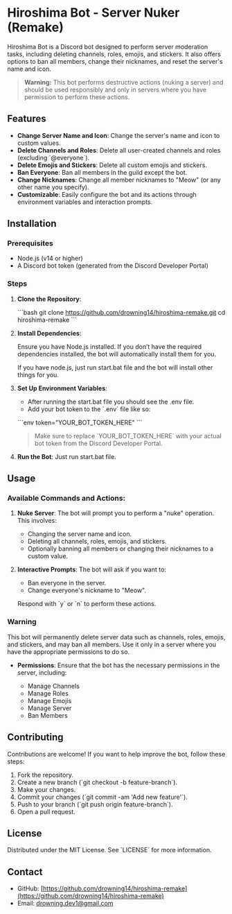 # Hiroshima Bot - Server Nuker (Remake)

Hiroshima Bot is a Discord bot designed to perform server moderation tasks, including deleting channels, roles, emojis, and stickers. It also offers options to ban all members, change their nicknames, and reset the server's name and icon.

> **Warning:** This bot performs destructive actions (nuking a server) and should be used responsibly and only in servers where you have permission to perform these actions.

## Features

- **Change Server Name and Icon**: Change the server's name and icon to custom values.
- **Delete Channels and Roles**: Delete all user-created channels and roles (excluding \`@everyone\`).
- **Delete Emojis and Stickers**: Delete all custom emojis and stickers.
- **Ban Everyone**: Ban all members in the guild except the bot.
- **Change Nicknames**: Change all member nicknames to "Meow" (or any other name you specify).
- **Customizable**: Easily configure the bot and its actions through environment variables and interaction prompts.

## Installation

### Prerequisites

- Node.js (v14 or higher)
- A Discord bot token (generated from the Discord Developer Portal)

### Steps

1. **Clone the Repository**:

   \`\`\`bash
   git clone https://github.com/drowning14/hiroshima-remake.git
   cd hiroshima-remake
   \`\`\`

2. **Install Dependencies**:

   Ensure you have Node.js installed. If you don’t have the required dependencies installed, the bot will automatically install them for you.

   If you have node.js, just run start.bat file and the bot will install other things for you.

3. **Set Up Environment Variables**:

   - After running the start.bat file you should see the .env file.
   - Add your bot token to the \`.env\` file like so:

   \`\`\`env
   token="YOUR_BOT_TOKEN_HERE"
   \`\`\`

   > Make sure to replace \`YOUR_BOT_TOKEN_HERE\` with your actual bot token from the Discord Developer Portal.

4. **Run the Bot**:
   Just run start.bat file.

## Usage

### Available Commands and Actions:

1. **Nuke Server**:
   The bot will prompt you to perform a "nuke" operation. This involves:

   - Changing the server name and icon.
   - Deleting all channels, roles, emojis, and stickers.
   - Optionally banning all members or changing their nicknames to a custom value.

2. **Interactive Prompts**:
   The bot will ask if you want to:

   - Ban everyone in the server.
   - Change everyone's nickname to "Meow".

   Respond with \`y\` or \`n\` to perform these actions.

### Warning

This bot will permanently delete server data such as channels, roles, emojis, and stickers, and may ban all members. Use it only in a server where you have the appropriate permissions to do so.

- **Permissions**: Ensure that the bot has the necessary permissions in the server, including:

  - Manage Channels
  - Manage Roles
  - Manage Emojis
  - Manage Server
  - Ban Members

## Contributing

Contributions are welcome! If you want to help improve the bot, follow these steps:

1. Fork the repository.
2. Create a new branch (\`git checkout -b feature-branch\`).
3. Make your changes.
4. Commit your changes (\`git commit -am 'Add new feature'\`).
5. Push to your branch (\`git push origin feature-branch\`).
6. Open a pull request.

## License

Distributed under the MIT License. See \`LICENSE\` for more information.

## Contact

- GitHub: [https://github.com/drowning14/hiroshima-remake](https://github.com/drowning14/hiroshima-remake)
- Email: drowning.dev1@gmail.com
